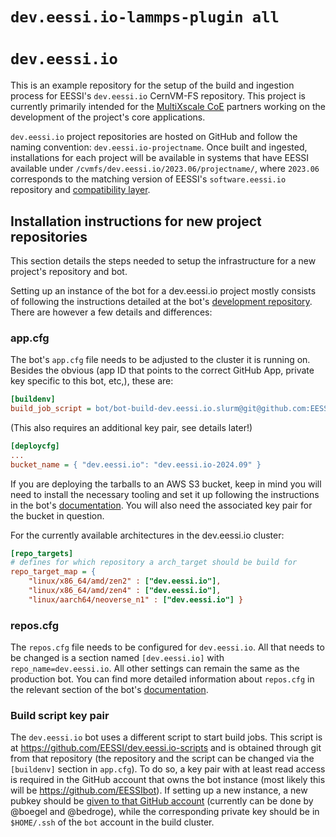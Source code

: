 # `dev.eessi.io-lammps-plugin all`

# `dev.eessi.io`

This is an example repository for the setup of the build and ingestion process for EESSI's `dev.eessi.io` CernVM-FS repository. This project is currently primarily intended for the [MultiXscale CoE](https://multixscale.eu) partners working on the development of the project's core applications.

`dev.eessi.io` project repositories are hosted on GitHub and follow the naming convention: `dev.eessi.io-projectname`. Once built and ingested, installations for each project will be available in systems that have EESSI available under `/cvmfs/dev.eessi.io/2023.06/projectname/`, where `2023.06` corresponds to the matching version of EESSI's `software.eessi.io` repository and [compatibility layer](https://github.com/EESSI/filesystem-layer).

## Installation instructions for new project repositories

This section details the steps needed to setup the infrastructure for a new project's repository and bot.

Setting up an instance of the bot for a dev.eessi.io project mostly consists of following the instructions detailed at the bot's [development repository](https://github.com/EESSI/eessi-bot-software-layer). There are however a few details and differences:

### app.cfg
The bot's `app.cfg` file needs to be adjusted to the cluster it is running on. Besides the obvious (app ID that points to the correct GitHub App, private key specific to this bot, etc,), these are:
``` ini
[buildenv]
build_job_script = bot/bot-build-dev.eessi.io.slurm@git@github.com:EESSI/dev.eessi.io-scripts.git
```
(This also requires an additional key pair, see details later!)

``` ini
[deploycfg]
...
bucket_name = { "dev.eessi.io": "dev.eessi.io-2024.09" }
```
If you are deploying the tarballs to an AWS S3 bucket, keep in mind you will need to install the necessary tooling and set it up following the instructions in the bot's [documentation](https://github.com/EESSI/eessi-bot-software-layer?tab=readme-ov-file#step-41-installing-tools-to-access-s3-bucket). You will also need the associated key pair for the bucket in question.


For the currently available architectures in the dev.eessi.io cluster:
``` ini
[repo_targets]
# defines for which repository a arch_target should be build for
repo_target_map = {
    "linux/x86_64/amd/zen2" : ["dev.eessi.io"],
    "linux/x86_64/amd/zen4" : ["dev.eessi.io"],
    "linux/aarch64/neoverse_n1" : ["dev.eessi.io"] }
```

### repos.cfg
The `repos.cfg` file needs to be configured for `dev.eessi.io`. All that needs to be changed is a section named `[dev.eessi.io]` with `repo_name=dev.eessi.io`. All other settings can remain the same as the production bot. You can find more detailed information about `repos.cfg` in the relevant section of the bot's [documentation](https://github.com/EESSI/eessi-bot-software-layer/blob/develop/README.md#repo_targets-section).

### Build script key pair
The `dev.eessi.io` bot uses a different script to start build jobs. This script is at https://github.com/EESSI/dev.eessi.io-scripts and is obtained through git from that repository (the repository and the script can be changed via the `[buildenv]` section in `app.cfg`). To do so, a key pair with at least read access is required in the GitHub account that owns the bot instance (most likely this will be https://github.com/EESSIbot). If setting up a new instance, a new pubkey should be [given to that GitHub account](https://docs.github.com/en/authentication/connecting-to-github-with-ssh/adding-a-new-ssh-key-to-your-github-account) (currently can be done by @boegel and @bedroge), while the corresponding private key should be in `$HOME/.ssh` of the `bot` account in the build cluster.
